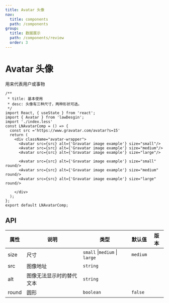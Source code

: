 ```yaml
---
title: Avatar 头像
nav:
  title: components
  path: /components
group:
  title: 数据展示
  path: /components/review
  order: 3
---
```


# Avatar 头像

用来代表用户或事物

```tsx
/**
 * title: 基本使用
 * desc: 头像有三种尺寸，两种形状可选。
 */
import React, { useState } from 'react';
import { Avatar } from 'lawDesgin';
import './index.less'
const LNAvatarComp = () => {
  const src ='https://www.gravatar.com/avatar?s=15'
  return (
    <div className="avatar-wrapper">
      <Avatar src={src} alt={'Gravatar image example'} size="small"/>
      <Avatar src={src} alt={'Gravatar image example'} size="medium"/>
      <Avatar src={src} alt={'Gravatar image example'} size="large"/>

      <Avatar src={src} alt={'Gravatar image example'} size="small" round/>
      <Avatar src={src} alt={'Gravatar image example'} size="medium" round/>
      <Avatar src={src} alt={'Gravatar image example'} size="large" round/>

    </div>
  );
};
export default LNAvatarComp;
```

## API

| 属性       | 说明         | 类型              | 默认值 | 版本 |
| ---------- | ------------ | ----------------- | ------ | ---- |
| size       | 尺寸 | `small` \|`medium` \| `large`  |`medium` |   |
| src       | 图像地址 | `string`|  |      |
| alt       | 图像无法显示时的替代文本 | `string`|  |      |
| round       | 圆形 | `boolean` |`false`  |      |

